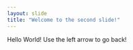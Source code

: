 ```yaml
---
layout: slide
title: "Welcome to the second slide!"
---
```

Hello World!
Use the left arrow to go back!
